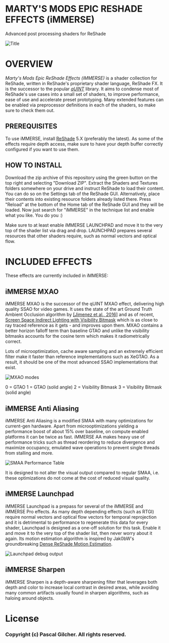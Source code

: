 
# MARTY'S MODS EPIC RESHADE EFFECTS (iMMERSE)

Advanced post processing shaders for ReShade

![Title](https://abload.de/img/mxao_titleimgomfqw.jpg)

# OVERVIEW

*Marty's Mods Epic ReShade Effects (iMMERSE)* is a shader collection for ReShade, written in ReShade's proprietary shader language, ReShade FX. It is the successor to the popular *[qUINT](https://github.com/martymcmodding/qUINT)* library. It aims to condense most of ReShade's use cases into a small set of shaders, to improve performance, ease of use and accelerate preset prototyping. Many extended features can be enabled via preprocessor definitions in each of the shaders, so make sure to check them out.

## PREREQUISITES

To use iMMERSE, install [ReShade](https://reshade.me) 5.X (preferably the latest). As some of the effects require depth access, make sure to have your depth buffer correctly configured if you want to use them.

## HOW TO INSTALL

Download the zip archive of this repository using the green button on the top right and selecting "Download ZIP". Extract the Shaders and Textures folders somewhere on your drive and instruct ReShade to load their content. You can do so on the Settings tab of the ReShade GUI. Alternatively, place their contents into existing resource folders already listed there. Press "Reload" at the bottom of the Home tab of the ReShade GUI and they will be loaded. Now just search for "iMMERSE" in the technique list and enable what you like. You do you :)

Make sure to at least enable iMMERSE LAUNCHPAD and move it to the very top of the shader list via drag and drop. LAUNCHPAD prepares several resources that other shaders require, such as normal vectors and optical flow.

# INCLUDED EFFECTS

These effects are currently included in iMMERSE:

## iMMERSE MXAO 

iMMERSE MXAO is the successor of the qUINT MXAO effect, delivering high quality SSAO for video games. It uses the state of the art Ground Truth Ambient Occlusion algorithm by [\[Jimenez et al., 2016\]](https://www.activision.com/cdn/research/Practical_Real_Time_Strategies_for_Accurate_Indirect_Occlusion_NEW%20VERSION_COLOR.pdf) and as of recent, [Screen Space Indirect Lighting with Visibility Bitmask](https://www.researchgate.net/publication/365320847_Screen_space_indirect_lighting_with_visibility_bitmask) which is as close to ray traced reference as it gets - and improves upon them. MXAO contains a better horizon falloff term than baseline GTAO and unlike the visibility bitmasks accounts for the cosine term which makes it radiometrically correct. 

Lots of microoptimization, cache aware sampling and an extremely efficient filter make it faster than reference implementations such as XeGTAO. As a result, it should be one of the most advanced SSAO implementations that exist.

![MXAO modes](https://abload.de/img/mxao_aotypepmcw1.jpg)

0 = GTAO
1 = GTAO (solid angle)
2 = Visibility Bitmask
3 = Visibility Bitmask (solid angle)

## iMMERSE Anti Aliasing

iMMERSE Anti Aliasing is a modified SMAA with many optimizations for current-gen hardware. Apart from microoptimizations yielding a performance boost of about 15% over baseline, on compute enabled platforms it can be twice as fast. iMMERSE AA makes heavy use of performance tricks such as thread reordering to reduce divergence and maximize occupancy, emulated wave operations to prevent single threads from stalling and more.

![SMAA Performance Table](https://abload.de/img/smaa4ocdu.png)

It is designed to not alter the visual output compared to regular SMAA, i.e. these optimizations do not come at the cost of reduced visual quality.

## iMMERSE Launchpad

iMMERSE Launchpad is a prepass for several of the iMMERSE and iMMERSE Pro effects. As many depth depending effects (such as RTGI) require normal vectors and optical flow vectors for temporal reprojection and it is detrimental to performance to regenerate this data for every shader, Launchpad is designed as a one-off solution for this task. Enable it and move it to the very top of the shader list, then never worry about it again. Its motion estimation algorithm is inspired by Jak0bW's groundbreaking [Dense ReShade Motion Estimation](https://github.com/JakobPCoder/ReshadeMotionEstimation).

![Launchpad debug output](https://abload.de/img/desktopscreenshot2023wqfdz.png)

## iMMERSE Sharpen

iMMERSE Sharpen is a depth-aware sharpening filter that leverages both depth and color to increase local contrast in desired areas, while avoiding many common artifacts usually found in sharpen algorithms, such as haloing around objects.

# License
### Copyright (c) Pascal Gilcher. All rights reserved.











